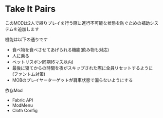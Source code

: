# Take It Pairs

このMODは2人で縛りプレイを行う際に進行不可能な状態を防ぐための補助システムを追加します

機能は以下の通りです
- 食べ物を食べさせてあげられる機能(飲み物も対応)
- 人に乗る
- ベットリスポン同期(6マス以内)
- 最後に寝てからの時間を夜がスキップされた際に全員リセットするように(ファントム対策)
- MOBのプレイヤーターゲットが肩車状態で偏らないようにする

依存Mod
- Fabric API
- ModMenu
- Cloth Config
